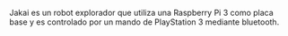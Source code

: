 
  Jakai es un robot explorador que utiliza una Raspberry Pi 3 como placa base y es controlado por un mando de PlayStation 3
mediante bluetooth.
